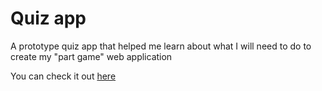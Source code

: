 # Quiz app

A prototype quiz app that helped me learn about what I will need to do to create my "part game" web application

You can check it out [here](https://michael-coyne-quiz-app.netlify.app/)

